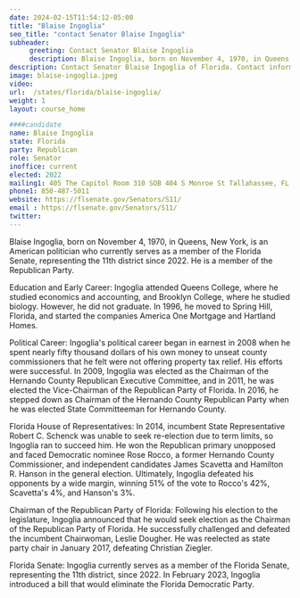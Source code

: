 ```yaml
---
date: 2024-02-15T11:54:12-05:00
title: "Blaise Ingoglia"
seo_title: "contact Senator Blaise Ingoglia"
subheader:
     greeting: Contact Senator Blaise Ingoglia
     description: Blaise Ingoglia, born on November 4, 1970, in Queens, New York, is an American politician who currently serves as a member of the Florida Senate, representing the 11th district since 2022. He is a member of the Republican Party.
description: Contact Senator Blaise Ingoglia of Florida. Contact information for Blaise Ingoglia includes email address, phone number, and mailing address.
image: blaise-ingoglia.jpeg
video:
url:  /states/florida/blaise-ingoglia/
weight: 1
layout: course_home

####candidate
name: Blaise Ingoglia
state: Florida
party: Republican
role: Senator
inoffice: current
elected: 2022
mailing1: 405 The Capitol Room 310 SOB 404 S Monroe St Tallahassee, FL 32399-1100
phone1: 850-487-5011
website: https://flsenate.gov/Senators/S11/
email : https://flsenate.gov/Senators/S11/
twitter:
---
```


Blaise Ingoglia, born on November 4, 1970, in Queens, New York, is an American politician who currently serves as a member of the Florida Senate, representing the 11th district since 2022. He is a member of the Republican Party.

Education and Early Career:
Ingoglia attended Queens College, where he studied economics and accounting, and Brooklyn College, where he studied biology. However, he did not graduate. In 1996, he moved to Spring Hill, Florida, and started the companies America One Mortgage and Hartland Homes.

Political Career:
Ingoglia's political career began in earnest in 2008 when he spent nearly fifty thousand dollars of his own money to unseat county commissioners that he felt were not offering property tax relief. His efforts were successful. In 2009, Ingoglia was elected as the Chairman of the Hernando County Republican Executive Committee, and in 2011, he was elected the Vice-Chairman of the Republican Party of Florida. In 2016, he stepped down as Chairman of the Hernando County Republican Party when he was elected State Committeeman for Hernando County.

Florida House of Representatives:
In 2014, incumbent State Representative Robert C. Schenck was unable to seek re-election due to term limits, so Ingoglia ran to succeed him. He won the Republican primary unopposed and faced Democratic nominee Rose Rocco, a former Hernando County Commissioner, and independent candidates James Scavetta and Hamilton R. Hanson in the general election. Ultimately, Ingoglia defeated his opponents by a wide margin, winning 51% of the vote to Rocco's 42%, Scavetta's 4%, and Hanson's 3%.

Chairman of the Republican Party of Florida:
Following his election to the legislature, Ingoglia announced that he would seek election as the Chairman of the Republican Party of Florida. He successfully challenged and defeated the incumbent Chairwoman, Leslie Dougher. He was reelected as state party chair in January 2017, defeating Christian Ziegler.

Florida Senate:
Ingoglia currently serves as a member of the Florida Senate, representing the 11th district, since 2022. In February 2023, Ingoglia introduced a bill that would eliminate the Florida Democratic Party.
